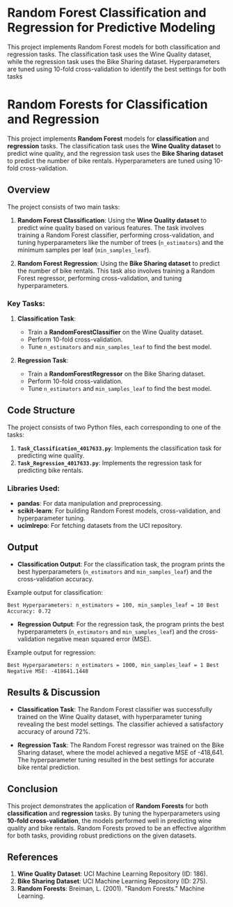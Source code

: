 # Random Forest Classification and Regression for Predictive Modeling
 This project implements Random Forest models for both classification and regression tasks. The classification task uses the Wine Quality dataset, while the regression task uses the Bike Sharing dataset. Hyperparameters are tuned using 10-fold cross-validation to identify the best settings for both tasks

# Random Forests for Classification and Regression

This project implements **Random Forest** models for **classification** and **regression** tasks. The classification task uses the **Wine Quality dataset** to predict wine quality, and the regression task uses the **Bike Sharing dataset** to predict the number of bike rentals. Hyperparameters are tuned using 10-fold cross-validation.

## Overview

The project consists of two main tasks:

1. **Random Forest Classification**: Using the **Wine Quality dataset** to predict wine quality based on various features. The task involves training a Random Forest classifier, performing cross-validation, and tuning hyperparameters like the number of trees (`n_estimators`) and the minimum samples per leaf (`min_samples_leaf`).
   
2. **Random Forest Regression**: Using the **Bike Sharing dataset** to predict the number of bike rentals. This task also involves training a Random Forest regressor, performing cross-validation, and tuning hyperparameters.

### Key Tasks:
1. **Classification Task**: 
   - Train a **RandomForestClassifier** on the Wine Quality dataset.
   - Perform 10-fold cross-validation.
   - Tune `n_estimators` and `min_samples_leaf` to find the best model.
   
2. **Regression Task**:
   - Train a **RandomForestRegressor** on the Bike Sharing dataset.
   - Perform 10-fold cross-validation.
   - Tune `n_estimators` and `min_samples_leaf` to find the best model.

## Code Structure

The project consists of two Python files, each corresponding to one of the tasks:
1. **`Task_Classification_4017633.py`**: Implements the classification task for predicting wine quality.
2. **`Task_Regression_4017633.py`**: Implements the regression task for predicting bike rentals.

### Libraries Used:
- **pandas**: For data manipulation and preprocessing.
- **scikit-learn**: For building Random Forest models, cross-validation, and hyperparameter tuning.
- **ucimlrepo**: For fetching datasets from the UCI repository.

## Output

- **Classification Output**: For the classification task, the program prints the best hyperparameters (`n_estimators` and `min_samples_leaf`) and the cross-validation accuracy.
  
Example output for classification:
```
Best Hyperparameters: n_estimators = 100, min_samples_leaf = 10 Best Accuracy: 0.72
```

- **Regression Output**: For the regression task, the program prints the best hyperparameters (`n_estimators` and `min_samples_leaf`) and the cross-validation negative mean squared error (MSE).

Example output for regression:
```
Best Hyperparameters: n_estimators = 1000, min_samples_leaf = 1 Best Negative MSE: -418641.1448
```


## Results & Discussion

- **Classification Task**: The Random Forest classifier was successfully trained on the Wine Quality dataset, with hyperparameter tuning revealing the best model settings. The classifier achieved a satisfactory accuracy of around 72%.
  
- **Regression Task**: The Random Forest regressor was trained on the Bike Sharing dataset, where the model achieved a negative MSE of -418,641. The hyperparameter tuning resulted in the best settings for accurate bike rental prediction.

## Conclusion

This project demonstrates the application of **Random Forests** for both **classification** and **regression** tasks. By tuning the hyperparameters using **10-fold cross-validation**, the models performed well in predicting wine quality and bike rentals. Random Forests proved to be an effective algorithm for both tasks, providing robust predictions on the given datasets.

## References

1. **Wine Quality Dataset**: UCI Machine Learning Repository (ID: 186).
2. **Bike Sharing Dataset**: UCI Machine Learning Repository (ID: 275).
3. **Random Forests**: Breiman, L. (2001). "Random Forests." Machine Learning.

